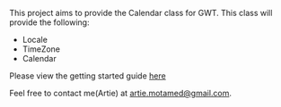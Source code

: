 This project aims to provide the Calendar class for GWT.  This class will provide the following:

  * Locale
  * TimeZone
  * Calendar

Please view the getting started guide [here](http://code.google.com/p/gwt-calendar-class/wiki/GettingStarted)

Feel free to contact me(Artie) at artie.motamed@gmail.com.